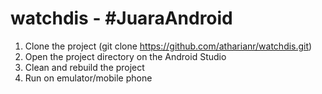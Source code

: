 # watchdis - #JuaraAndroid
1. Clone the project (git clone https://github.com/atharianr/watchdis.git)
2. Open the project directory on the Android Studio
3. Clean and rebuild the project
4. Run on emulator/mobile phone
